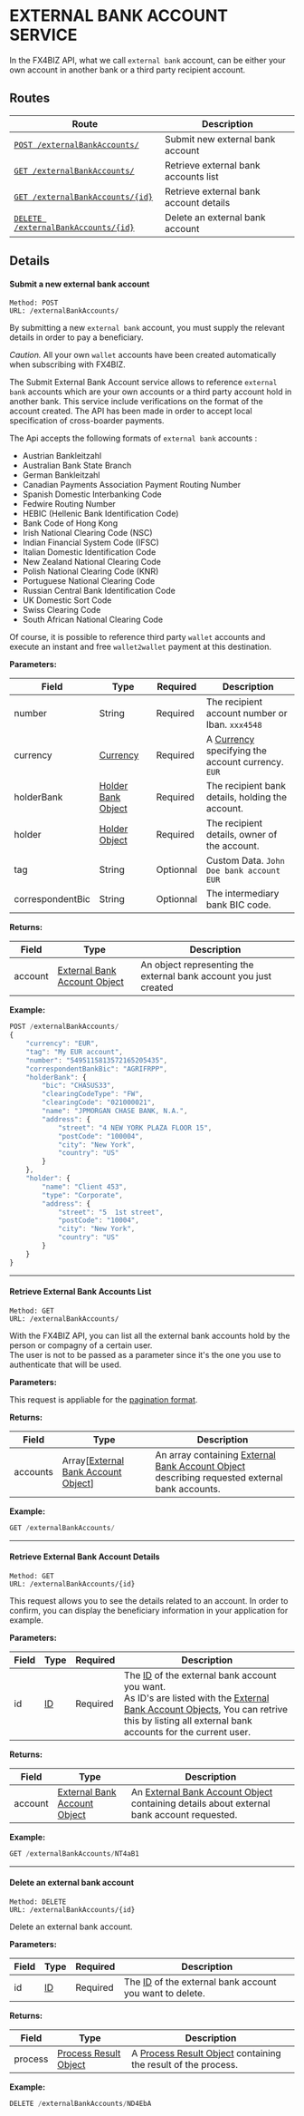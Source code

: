 # EXTERNAL BANK ACCOUNT SERVICE #

In the FX4BIZ API, what we call `external bank` account, can be either your own account in another bank or a third party recipient account.

## Routes ##

| Route | Description |
|-------|-------------|
| [`POST /externalBankAccounts/`](#post_externalbankaccounts) | Submit new external bank account |
| [`GET /externalBankAccounts/`](#cget_externalbankaccounts) | Retrieve external bank accounts list |
| [`GET /externalBankAccounts/{id}`](#get_externalbankaccounts) | Retrieve external bank account details |
| [`DELETE /externalBankAccounts/{id}`](#delete_externalbankaccounts) | Delete an external bank account |

## Details ##

#### <a id="post_externalbankaccounts"></a> Submit a new external bank account ####

```
Method: POST 
URL: /externalBankAccounts/
```
By submitting a new `external bank` account, you must supply the relevant details in order to pay a beneficiary.

*Caution.* All your own `wallet` accounts have been created automatically when subscribing with FX4BIZ.

The Submit External Bank Account service allows to reference `external bank` accounts which are your own accounts or a third party account hold in another bank.
This service include verifications on the format of the account created.
The API has been made in order to accept local specification of cross-boarder payments.

The Api accepts the following formats of `external bank` accounts :
-	Austrian Bankleitzahl
-	Australian Bank State Branch
-	German Bankleitzahl
-	Canadian Payments Association Payment Routing Number
-	Spanish Domestic Interbanking Code
-	Fedwire Routing Number
-	HEBIC (Hellenic Bank Identification Code)
-	Bank Code of Hong Kong
-	Irish National Clearing Code (NSC)
-	Indian Financial System Code (IFSC)
-	Italian Domestic Identification Code
-	New Zealand National Clearing Code
-	Polish National Clearing Code (KNR)
-	Portuguese National Clearing Code
-	Russian Central Bank Identification Code
-	UK Domestic Sort Code
-	Swiss Clearing Code
-	South African National Clearing Code

Of course, it is possible to reference third party `wallet` accounts and execute an instant and free `wallet2wallet` payment at this destination. 

**Parameters:**

| Field | Type | Required | Description |
|-------|------|----------|-------------|
| number | String | Required | The recipient account number or Iban. `xxx4548` |
| currency | [Currency](../conventions/formatingConventions.md#type_currency) | Required | A [Currency](../conventions/formatingConventions.md#type_currency) specifying the account currency. `EUR` |
| holderBank | [Holder Bank Object](../objects/objects.md#beneficiary_bank_object) | Required | The recipient bank details, holding the account. |
| holder | [Holder Object](../objects/objects.md#beneficiary_object) | Required | The recipient details, owner of the account. |
| tag | String | Optionnal | Custom Data. `John Doe bank account EUR` |
| correspondentBic | String | Optionnal | The intermediary bank BIC code. |

**Returns:**

| Field | Type | Description |
|-------|------|-------------|
| account | [External Bank Account Object](../objects/objects.md#account_object) | An object representing the external bank account you just created |

**Example:**
```js
POST /externalBankAccounts/
{
    "currency": "EUR",
    "tag": "My EUR account",
    "number": "5495115813572165205435",
    "correspondentBankBic": "AGRIFRPP",
    "holderBank": {
        "bic": "CHASUS33",
        "clearingCodeType": "FW",
        "clearingCode": "021000021",
        "name": "JPMORGAN CHASE BANK, N.A.",
        "address": {
            "street": "4 NEW YORK PLAZA FLOOR 15",
            "postCode": "100004",
            "city": "New York",
            "country": "US"
        }
    },
    "holder": {
        "name": "Client 453",
        "type": "Corporate",
        "address": {
            "street": "5  1st street",
            "postCode": "10004",
            "city": "New York",
            "country": "US"
        }
    }
}
```

<hr />

#### <a id="cget_externalbankaccounts"></a> Retrieve External Bank Accounts List ####

```
Method: GET 
URL: /externalBankAccounts/
```
With the FX4BIZ API, you can list all the external bank accounts hold by the person or compagny of a certain user.  
The user is not to be passed as a parameter since it's the one you use to authenticate that will be used.

**Parameters:**

This request is appliable for the [pagination format](../conventions/formatingConventions.md#pagination).

**Returns:**

| Field | Type | Description |
|-------|------|-------------|
| accounts | Array[[External Bank Account Object](../objects/objects.md#account_object)] | An array containing [External Bank Account Object](../objects/objects.md#account_object) describing requested external bank accounts. |

**Example:**
```js
GET /externalBankAccounts/
```

<hr />

#### <a id="get_externalbankaccounts"></a> Retrieve External Bank Account Details ####

```
Method: GET 
URL: /externalBankAccounts/{id}
```
This request allows you to see the details related to an account. In order to confirm, you can display the beneficiary information in your application for example.  

**Parameters:**  

| Field | Type | Required | Description |
|-------|------|----------|-------------|
| id | [ID](../conventions/formatingConventions.md#type_id)  | Required | The [ID](../conventions/formatingConventions.md#type_id) of the external bank account you want. <br :>As ID's are listed with the [External Bank Account Objects](../objects/objects.md#account_object), You can retrive this by listing all external bank accounts for the current user. |

**Returns:**

| Field | Type | Description |
|-------|------|-------------|
| account | [External Bank Account Object](../objects/objects.md#account_object) | An [External Bank Account Object](../objects/objects.md#account_object) containing details about external bank account requested. |

**Example:**
```js
GET /externalBankAccounts/NT4aB1
```

<hr />

#### <a id="delete_externalbankaccounts"></a> Delete an external bank account ####

```
Method: DELETE 
URL: /externalBankAccounts/{id}
```
Delete an external bank account.

**Parameters:**  

| Field | Type | Required | Description |
|-------|------|----------|-------------|
| id | [ID](../conventions/formatingConventions.md#type_id) | Required | The [ID](../conventions/formatingConventions.md#type_id) of the external bank account you want to delete. |

**Returns:**

| Field | Type | Description |
|-------|------|-------------|
| process | [Process Result Object](../objects/objects.md#processresult_object) | A [Process Result Object](../objects/objects.md#processresult_object) containing the result of the process. |

**Example:**
```js
DELETE /externalBankAccounts/ND4EbA
```

